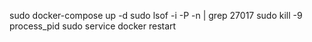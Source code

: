 ﻿sudo docker-compose up -d
sudo lsof -i -P -n | grep 27017
sudo kill -9 process_pid
sudo service docker restart
